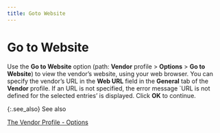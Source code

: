 ```yaml
---
title: Goto Website
---
```


# Go to Website


Use the **Go to Website**  option (path: **Vendor** profile >  **Options** > **Go 
 to Website**)  to view the vendor’s website,  using your web browser. You can specify the vendor’s URL in the **Web URL** field in the **General** tab of the **Vendor** profile.  If an URL is not specified, the error message `URL is not defined for  the selected entries’  is displayed. Click **OK** to continue.


{:.see_also}
See also


[The  Vendor Profile - Options]({{site.mv_baseurl}}/profile-options/the_vendor_profile_-_options.html)
